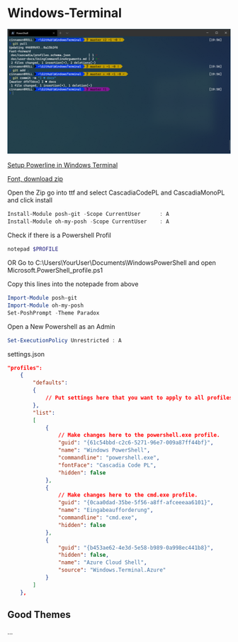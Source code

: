 # Windows-Terminal

![alt-text](https://github.com/Peter-Heymann/random-stuff/blob/master/Windows-Terminal/powerline-powershell.png "Windows Terminal Git Powerline")

[Setup Powerline in Windows Terminal](https://docs.microsoft.com/en-us/windows/terminal/tutorials/powerline-setup)

[Font, download zip](https://github.com/microsoft/cascadia-code/releases)

Open the Zip go into ttf and select CascadiaCodePL and CascadiaMonoPL and click install

```POWERSHELL
Install-Module posh-git -Scope CurrentUser      : A
Install-Module oh-my-posh -Scope CurrentUser    : A
```
Check if there is a Powershell Profil
```POWERSHELL
notepad $PROFILE
```
OR Go to C:\Users\YourUser\Documents\WindowsPowerShell and open Microsoft.PowerShell_profile.ps1

Copy this lines into the notepade from above
```POWERSHELL
Import-Module posh-git
Import-Module oh-my-posh
Set-PoshPrompt -Theme Paradox
```
Open a New Powershell as an Admin
```POWERSHELL
Set-ExecutionPolicy Unrestricted : A
```

settings.json
```JSON
"profiles":
    {
        "defaults":
        {
            // Put settings here that you want to apply to all profiles.
        },
        "list":
        [
            {
                // Make changes here to the powershell.exe profile.
                "guid": "{61c54bbd-c2c6-5271-96e7-009a87ff44bf}",
                "name": "Windows PowerShell",
                "commandline": "powershell.exe",
                "fontFace": "Cascadia Code PL",
                "hidden": false
            },
            {
                // Make changes here to the cmd.exe profile.
                "guid": "{0caa0dad-35be-5f56-a8ff-afceeeaa6101}",
                "name": "Eingabeaufforderung",
                "commandline": "cmd.exe",
                "hidden": false
            },
            {
                "guid": "{b453ae62-4e3d-5e58-b989-0a998ec441b8}",
                "hidden": false,
                "name": "Azure Cloud Shell",
                "source": "Windows.Terminal.Azure"
            }
        ]
    },
```

## Good Themes 
...